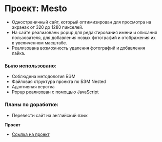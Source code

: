 # Проект: Mesto
* Одностраничный сайт, который оптимизирован для просмотра на экранах от 320 до 1280 пикселей.
* На сайте реализованы popup для редактирования имени и описания пользователя, для добавления новых фотографий и отображения их в увеличенном масштабе.
* Реализована возможность удаления фотографий и добавления лайка.

### Было использовано:
* Соблюдена методология БЭМ
* Файловая структура проекта по БЭМ Nested
* Адаптивная верстка
* Popup реализован с помощью JavaScript

### Планы по доработке:
* Перевести сайт на английский язык

**Проект**

* [Ссылка на проект](https://badvell.github.io/mesto/)
